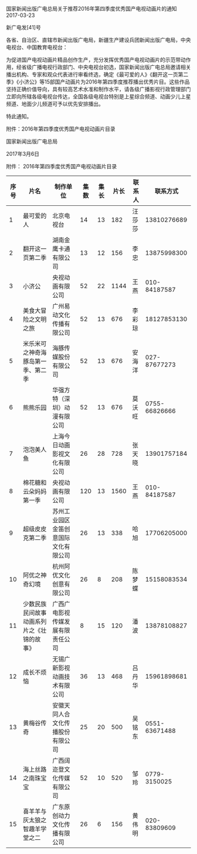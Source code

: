 国家新闻出版广电总局关于推荐2016年第四季度优秀国产电视动画片的通知
2017-03-23    


新广电发[41]号


各省、自治区、直辖市新闻出版广电局，新疆生产建设兵团新闻出版广电局，中央电视台、中国教育电视台：

为促进国产电视动画片精品创作生产，充分发挥优秀国产电视动画片的示范带动作用，经省级广播电视行政部门、中央电视台初选，国家新闻出版广电总局邀请相关播出机构、专家和观众代表进行审看终选，确定《最可爱的人》《翻开这一页第二季》《小济公》等15部国产动画片为2016年第四季度推荐播出优秀片目。这些作品坚持正确价值导向，具有较高艺术水准和制作水平，请各级广播影视行政管理部门立即向所辖各级电视台传达，全国各级电视台特别是上星综合频道、动画少儿上星频道、地面少儿频道可予以优先安排播出。

特此通知。  


附件：2016年第四季度优秀国产电视动画片目录




国家新闻出版广电总局

2017年3月6日




附件：    2016年第四季度优秀国产电视动画片目录


序号 | 片名 | 制作单位 | 集数 | 集长 | 片长 | 联系人 | 联系方式
---|----|------|----|----|----|-----|-----
1 | 最可爱的人 | 北京电视台 | 14 | 13 | 182 | 汪莎莎 | 13810276689
2 | 翻开这一页第二季 | 湖南金鹰卡通有限公司 | 13 | 12 | 156 | 李忠 | 13875998300
3 | 小济公 | 央视动画有限公司 | 52 | 22 | 1144 | 王燕 | 010-84187587
4 | 美食大冒险之文明之旅 | 广州易动文化传播有限公司 | 52 | 13 | 676 | 李彩琼 | 18127853130
5 | 米乐米可之神奇海豚岛第一季、第二季 | 海豚传媒股份有限公司 | 52 | 13 | 676 | 安海洋 | 027-87677273
6 | 熊熊乐园 | 华强方特（深圳）动漫有限公司 | 52 | 13 | 676 | 莫沃旺 | 0755-66826666
7 | 泡泡美人鱼 | 上海今日动画影视文化有限公司 | 26 | 28 | 728 | 张天晓 | 13901757184
8 | 棉花糖和云朵妈妈第一季 | 央视动画有限公司 | 120 | 13 | 1560 | 王燕 | 010-84187587
9 | 超级皮皮克第二季 | 苏州工业园区金笛创意国际文化有限公司 | 26 | 13 | 338 | 哈旭 | 17706205000
10 | 阿优之神奇幻境 | 杭州阿优文化创意有限公司 | 26 | 8 | 208 | 陈梦蝶 | 15158083534
11 | 少数民族民间故事动画系列片之《壮锦的故事》 | 广西广电影视传媒发展有限责任公司 | 8 | 15 | 120 | 潘波 | 13878108827
12 | 成长不烦恼 | 无锡广新影视动画技术有限公司 | 36 | 13 | 468 | 吕丹华 | 15961898681
13 | 黄梅谷传奇 | 安徽天同人合文化传播股份有限公司 | 25 | 20 | 500 | 吴铭东 | 0551-63671488
14 | 海上丝路之南珠宝宝 | 广西阔迩登文化传媒有限公司 | 52 | 10 | 520 | 邹玲 | 0779-3150025
15 | 喜羊羊与灰太狼之智趣羊学堂之二 | 广东原创动力文化传播有限公司 | 26 | 6 | 156 | 黄伟明 | 020-83809609

